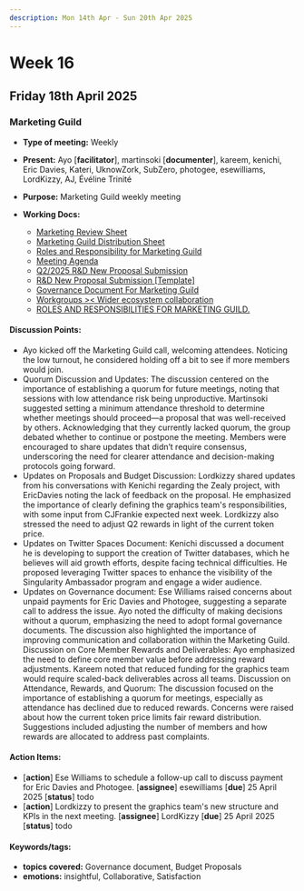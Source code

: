 ```yaml
---
description: Mon 14th Apr - Sun 20th Apr 2025
---
```


# Week 16

## Friday 18th April 2025

### Marketing Guild

- **Type of meeting:** Weekly
- **Present:** Ayo [**facilitator**], martinsoki [**documenter**], kareem, kenichi, Eric Davies, Kateri, UknowZork, SubZero, photogee, esewilliams, LordKizzy, AJ, Évéline Trinité
- **Purpose:** Marketing Guild weekly meeting

- **Working Docs:**
  - [Marketing Review Sheet](https://docs.google.com/spreadsheets/d/1Yycqsncnq7PK0zdfej_uqtEB4GZQQ0d_a1ZDyp7ABUs/edit?usp=sharing)
  - [Marketing Guild Distribution Sheet](https://docs.google.com/spreadsheets/d/1BCxm7OateG6m8JhMORU9LXAvgO2aDgZsZbpSQwhuiPk/edit?usp=sharing)
  - [Roles and Responsibility for Marketing Guild](https://docs.google.com/document/d/1UyyJLWXeeRwy7vizfNu_kf1TsG7H7IW_3RgjAmNlRn4/edit?usp=sharing)
  - [Meeting Agenda](https://docs.google.com/document/d/1q4YWqKesJkbS2kBDbeg9LaoGSTko3y418bxM14v32Q8/edit?usp=sharing)
  - [Q2/2025 R&D New Proposal Submission](https://docs.google.com/forms/d/e/1FAIpQLSf1RXR5kSfpGzQdm5si1yJzBONYzafhTcDWhYuTJoPq7nInLg/viewform)
  - [R&D New Proposal Submission [Template] ](https://docs.google.com/document/d/14cl-X09nWY2RIDKcPWZv14-JbQqohovggJ0HOp6DKXk/edit)
  - [Governance Document For Marketing Guild](https://docs.google.com/document/d/1yuVkAdkXA2R4QbLaCZQvWipaB83PAogQWnLR5hwD9ZE/edit?tab=t.0)
  - [Workgroups >< Wider ecosystem collaboration](https://docs.google.com/spreadsheets/d/1EMxTnjWwjgRyRYmKBaYhLu1vdaHpXQH5FWD69qgO54A/edit?usp=sharing)
  - [ROLES AND RESPONSIBILITIES FOR MARKETING GUILD.](https://docs.google.com/document/d/1UyyJLWXeeRwy7vizfNu_kf1TsG7H7IW_3RgjAmNlRn4/edit?usp=drivesdk)

#### Discussion Points:
- Ayo kicked off the Marketing Guild call, welcoming attendees. Noticing the low turnout, he considered holding off a bit to see if more members would join. 
- Quorum Discussion and Updates: The discussion centered on the importance of establishing a quorum for future meetings, noting that sessions with low attendance risk being unproductive. Martinsoki suggested setting a minimum attendance threshold to determine whether meetings should proceed—a proposal that was well-received by others. Acknowledging that they currently lacked quorum, the group debated whether to continue or postpone the meeting. Members were encouraged to share updates that didn’t require consensus, underscoring the need for clearer attendance and decision-making protocols going forward.
- Updates on Proposals and Budget Discussion:
Lordkizzy shared updates from his conversations with Kenichi regarding the Zealy project, with EricDavies noting the lack of feedback on the proposal. He emphasized the importance of clearly defining the graphics team's responsibilities, with some input from CJFrankie expected next week. Lordkizzy also stressed the need to adjust Q2 rewards in light of the current token price.
- Updates on Twitter Spaces Document: Kenichi discussed a document he is developing to support the creation of Twitter databases, which he believes will aid growth efforts, despite facing technical difficulties. He proposed leveraging Twitter spaces to enhance the visibility of the Singularity Ambassador program and engage a wider audience.
- Updates on Governance document: Ese Williams raised concerns about unpaid payments for Eric Davies and Photogee, suggesting a separate call to address the issue. Ayo noted the difficulty of making decisions without a quorum, emphasizing the need to adopt formal governance documents. The discussion also highlighted the importance of improving communication and collaboration within the Marketing Guild.
Discussion on Core Member Rewards and Deliverables: Ayo emphasized the need to define core member value before addressing reward adjustments. Kareem noted that reduced funding for the graphics team would require scaled-back deliverables across all teams. 
Discussion on Attendance, Rewards, and Quorum: The discussion focused on the importance of establishing a quorum for meetings, especially as attendance has declined due to reduced rewards. Concerns were raised about how the current token price limits fair reward distribution. Suggestions included adjusting the number of members and how rewards are allocated to address past complaints.

#### Action Items:
- [**action**] Ese Williams to schedule a follow-up call to discuss payment for Eric Davies and Photogee. [**assignee**] esewilliams [**due**] 25 April 2025 [**status**] todo
- [**action**] Lordkizzy to present the graphics team's new structure and KPIs in the next meeting. [**assignee**] LordKizzy [**due**] 25 April 2025 [**status**] todo

#### Keywords/tags:
- **topics covered:** Governance document,  Budget Proposals 
- **emotions:**  insightful,  Collaborative,  Satisfaction